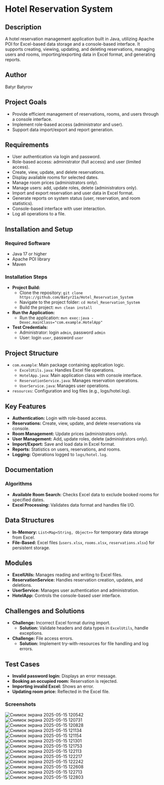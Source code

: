 # Hotel Reservation System

## Description
A hotel reservation management application built in Java, utilizing Apache POI for Excel-based data storage and a console-based interface. It supports creating, viewing, updating, and deleting reservations, managing users and rooms, importing/exporting data in Excel format, and generating reports.

## Author
Batyr Batyrov

## Project Goals
- Provide efficient management of reservations, rooms, and users through a console interface.
- Implement role-based access (administrator and user).
- Support data import/export and report generation.

## Requirements
- User authentication via login and password.
- Role-based access: administrator (full access) and user (limited access).
- Create, view, update, and delete reservations.
- Display available rooms for selected dates.
- Manage room prices (administrators only).
- Manage users: add, update roles, delete (administrators only).
- Import and export reservation and user data in Excel format.
- Generate reports on system status (user, reservation, and room statistics).
- Console-based interface with user interaction.
- Log all operations to a file.

## Installation and Setup

### Required Software
- Java 17 or higher
- Apache POI library
- Maven

### Installation Steps
- **Project Build:**
  - Clone the repository: `git clone https://github.com/Batyr21a/Hotel_Reservation_System`
  - Navigate to the project folder: `cd Hotel_Reservation_System`
  - Build the project: `mvn clean install`
- **Run the Application:**
  - Run the application: `mvn exec:java -Dexec.mainClass="com.example.HotelApp"`
- **Test Credentials:**
  - Administrator: login `admin`, password `admin`
  - User: login `user`, password `user`

## Project Structure
- `com.example`: Main package containing application logic.
  - `ExcelUtils.java`: Handles Excel file operations.
  - `HotelApp.java`: Main application class with console interface.
  - `ReservationService.java`: Manages reservation operations.
  - `UserService.java`: Manages user operations.
- `resources`: Configuration and log files (e.g., logs/hotel.log).

## Key Features
- **Authentication:** Login with role-based access.
- **Reservations:** Create, view, update, and delete reservations via console.
- **Room Management:** Update prices (administrators only).
- **User Management:** Add, update roles, delete (administrators only).
- **Import/Export:** Save and load data in Excel format.
- **Reports:** Statistics on users, reservations, and rooms.
- **Logging:** Operations logged to `logs/hotel.log`.

## Documentation

### Algorithms
- **Available Room Search:** Checks Excel data to exclude booked rooms for specified dates.
- **Excel Processing:** Validates data format and handles file I/O.

## Data Structures
- **In-Memory:** `List<Map<String, Object>>` for temporary data storage from Excel.
- **File-Based:** Excel files (`users.xlsx`, `rooms.xlsx`, `reservations.xlsx`) for persistent storage.

## Modules
- **ExcelUtils:** Manages reading and writing to Excel files.
- **ReservationService:** Handles reservation creation, updates, and deletions.
- **UserService:** Manages user authentication and administration.
- **HotelApp:** Controls the console-based user interface.

## Challenges and Solutions
- **Challenge:** Incorrect Excel format during import.
  - **Solution:** Validate headers and data types in `ExcelUtils`, handle exceptions.
- **Challenge:** File access errors.
  - **Solution:** Implement try-with-resources for file handling and log errors.

## Test Cases
- **Invalid password login:** Displays an error message.
- **Booking an occupied room:** Reservation is rejected.
- **Importing invalid Excel:** Shows an error.
- **Updating room price:** Reflected in the Excel file.

### Screenshots
![Снимок экрана 2025-05-15 120542](https://github.com/user-attachments/assets/7af29ba3-0d81-4090-a5f8-e52d3d66d716)
![Снимок экрана 2025-05-15 120731](https://github.com/user-attachments/assets/1c48aac8-8421-43bb-babd-1cbeb71b6e3e)
![Снимок экрана 2025-05-15 120828](https://github.com/user-attachments/assets/21d3f044-5552-4e62-821b-795c4b4d46e1)
![Снимок экрана 2025-05-15 121134](https://github.com/user-attachments/assets/f8152ef5-c94e-4cd4-bab4-0ea1ef898b11)
![Снимок экрана 2025-05-15 121154](https://github.com/user-attachments/assets/3bfc1f68-13ff-42be-9abf-5136b390c72b)
![Снимок экрана 2025-05-15 121301](https://github.com/user-attachments/assets/48248516-f0ad-44f9-a7a2-5c8fb2d99e4b)
![Снимок экрана 2025-05-15 121753](https://github.com/user-attachments/assets/1c119977-7cf1-4a00-b34c-f2d03b450bec)
![Снимок экрана 2025-05-15 122113](https://github.com/user-attachments/assets/d2b86a75-f19f-425e-8671-d13a7ab2bb28)
![Снимок экрана 2025-05-15 122217](https://github.com/user-attachments/assets/a8cbe555-a299-406b-9a33-4b83e65b1d12)
![Снимок экрана 2025-05-15 122242](https://github.com/user-attachments/assets/25009522-e65a-4e58-8024-f8fe63a02ae8)
![Снимок экрана 2025-05-15 122608](https://github.com/user-attachments/assets/9ac31ec3-54ad-401b-9808-94c778e07487)
![Снимок экрана 2025-05-15 122713](https://github.com/user-attachments/assets/eb17600a-bd88-45f2-8f5a-a9e6dcef96ca)
![Снимок экрана 2025-05-15 122803](https://github.com/user-attachments/assets/377d178d-1db7-4680-83cc-64723c244efc)






























